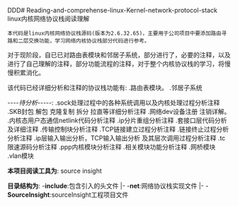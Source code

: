 DDD# Reading-and-comprehense-linux-Kernel-network-protocol-stack
linux内核网络协议栈阅读理解

    本代码是linux内核网络协议栈源码(版本为2.6.32.65)，主要用于公司项目中要添加路由寻路和二层交换功能，学习网络内核协议栈部分代码进行参考。
对于现阶段，自已已对路由表模块和邻居子系统，部分进行了，必要的注释，以及进行了自己理解的注释，部分功能流程的注释，对于整个内核协议栈的学习，将慢慢积累消化。

该代码已经详细分析和注释的协议栈功能有:
.路由表模块。
.邻居子系统

----*待分析*-----:
.sock处理过程中的各种系统调用以及内核处理过程分析注释
.SKB封包 解包 克隆复制 拆分 拉直等详细分析注释
.网络dev设备注册 注销详解。
.内核态用户态通信netlink代码分析注释
.ip分片重组分析注释
.套接口层代码分析及详细注释
.传输控制块分析注释
.TCP链接建立过程分析注释
.链接终止过程分析分析注释
.ip层输入输出分析，TCP输入输出分析 及其层次调用过程分析注释
.tc限速源码分析注释
.ppp内核模块分析注释
.相关模块功能分析注释
.网桥模块
.vlan模块

**本项目阅读工具为**:
source insight

**目录结构为**:
-**include**:包含引入的头文件
 |-
-**net**:网络协议栈实现文件
 |-
-**SourceInsight**:sourceInsight工程项目文件

